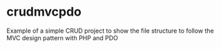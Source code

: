 # crudmvcpdo
Example of a simple CRUD project to show the file structure to follow the MVC design pattern with PHP and PDO
